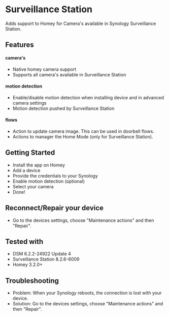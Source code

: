 # Surveillance Station

Adds support to Homey for Camera's available in Synology Surveillance Station.

## Features

#### camera's
* Native homey camera support
* Supports all camera's available in Surveillance Station

#### motion detection
* Enable/disable motion detection when installing device and in advanced camera settings
* Motion detection pushed by Surveillance Station

#### flows
* Action to update camera image. This can be used in doorbell flows.
* Actions to manager the Home Mode (only for Surveillance Station).

## Getting Started
* Install the app on Homey
* Add a device
* Provide the credentials to your Synology
* Enable motion detection (optional)
* Select your camera
* Done!

## Reconnect/Repair your device
* Go to the devices settings, choose "Maintenance actions" and then "Repair".

## Tested with
* DSM 6.2.2-24922 Update 4
* Surveillance Station 8.2.6-6009
* Homey 3.2.0+

## Troubleshooting
* Problem: When your Synology reboots, the connection is lost with your device.
* Solution: Go to the devices settings, choose "Maintenance actions" and then "Repair".
